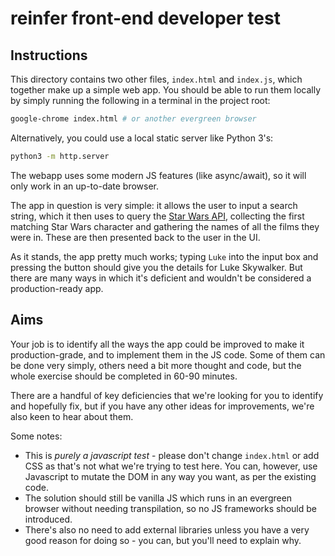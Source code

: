 # reinfer front-end developer test

## Instructions

This directory contains two other files, `index.html` and `index.js`, which together make up a simple web app. You should be able to run them locally by simply running the following in a terminal in the project root:

```sh
google-chrome index.html # or another evergreen browser
```

Alternatively, you could use a local static server like Python 3's:

```sh
python3 -m http.server
```

The webapp uses some modern JS features (like async/await), so it will only work in an up-to-date browser.

The app in question is very simple: it allows the user to input a search string, which it then uses to query the [Star Wars API](https://swapi.dev/documentation), collecting the first matching Star Wars character and gathering the names of all the films they were in. These are then presented back to the user in the UI.

As it stands, the app pretty much works; typing `Luke` into the input box and pressing the button should give you the details for Luke Skywalker. But there are many ways in which it's deficient and wouldn't be considered a production-ready app.

## Aims

Your job is to identify all the ways the app could be improved to make it production-grade, and to implement them in the JS code. Some of them can be done very simply, others need a bit more thought and code, but the whole exercise should be completed in 60-90 minutes.

There are a handful of key deficiencies that we're looking for you to identify and hopefully fix, but if you have any other ideas for improvements, we're also keen to hear about them.

Some notes:

- This is _purely a javascript test_ - please don't change `index.html` or add CSS as that's not what we're trying to test here. You can, however, use Javascript to mutate the DOM in any way you want, as per the existing code.
- The solution should still be vanilla JS which runs in an evergreen browser without needing transpilation, so no JS frameworks should be introduced.
- There's also no need to add external libraries unless you have a very good reason for doing so - you can, but you'll need to explain why.
